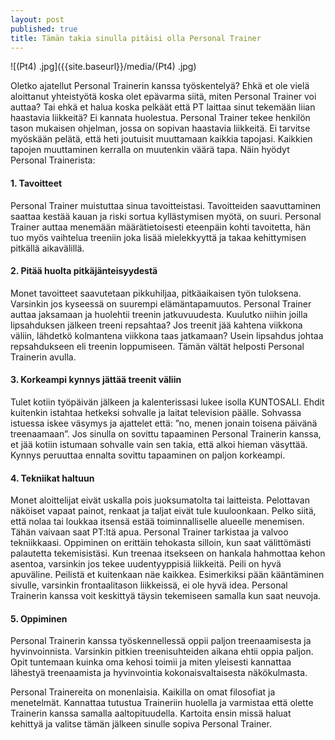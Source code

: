 ```yaml
---
layout: post
published: true
title: Tämän takia sinulla pitäisi olla Personal Trainer
---
```



![(Pt4) .jpg]({{site.baseurl}}/media/(Pt4) .jpg)



Oletko ajatellut Personal Trainerin kanssa työskentelyä? Ehkä et ole vielä aloittanut yhteistyötä koska olet epävarma siitä,
miten Personal Trainer voi auttaa? Tai ehkä et halua koska pelkäät että PT laittaa sinut tekemään liian haastavia liikkeitä? 
Ei kannata huolestua. Personal Trainer tekee henkilön tason mukaisen ohjelman, jossa on sopivan haastavia liikkeitä. 
Ei tarvitse myöskään pelätä, että heti joutuisit muuttamaan kaikkia tapojasi. Kaikkien tapojen muuttaminen kerralla on 
muutenkin väärä tapa. Näin hyödyt Personal Trainerista:


#### 1.	Tavoitteet

Personal Trainer muistuttaa sinua tavoitteistasi. Tavoitteiden saavuttaminen saattaa kestää kauan ja riski sortua kyllästymisen
myötä, on suuri. Personal Trainer auttaa menemään määrätietoisesti eteenpäin kohti tavoitetta, hän tuo myös vaihtelua treeniin
joka lisää mielekkyyttä ja takaa kehittymisen pitkällä aikavälillä. 


#### 2.	Pitää huolta pitkäjänteisyydestä

Monet tavoitteet saavutetaan pikkuhiljaa, pitkäaikaisen työn tuloksena. Varsinkin jos kyseessä on suurempi elämäntapamuutos.
Personal Trainer auttaa jaksamaan ja huolehtii treenin jatkuvuudesta. Kuulutko niihin joilla
lipsahduksen jälkeen treeni repsahtaa? Jos treenit jää kahtena viikkona väliin, lähdetkö kolmantena viikkona taas jatkamaan? 
Usein lipsahdus johtaa repsahdukseen eli treenin loppumiseen. Tämän vältät helposti Personal Trainerin avulla. 


#### 3.	Korkeampi kynnys jättää treenit väliin

Tulet kotiin työpäivän jälkeen ja kalenterissasi lukee isolla KUNTOSALI. Ehdit kuitenkin istahtaa hetkeksi sohvalle 
ja laitat television päälle. Sohvassa istuessa iskee väsymys ja ajattelet että: ”no, menen jonain toisena päivänä treenaamaan”. 
Jos sinulla on sovittu tapaaminen Personal Trainerin kanssa, et jää kotiin istumaan sohvalle vain sen takia, että alkoi hieman
väsyttää. Kynnys peruuttaa ennalta sovittu tapaaminen on paljon korkeampi. 


#### 4.	Tekniikat haltuun

Monet aloittelijat eivät uskalla pois juoksumatolta tai laitteista. Pelottavan näköiset vapaat painot, renkaat ja taljat eivät
tule kuuloonkaan. Pelko siitä, että nolaa tai loukkaa itsensä estää toiminnalliselle alueelle menemisen. 
Tähän vaivaan saat PT:ltä apua. Personal Trainer tarkistaa ja valvoo tekniikkaasi. Oppiminen on erittäin tehokasta silloin, 
kun saat välittömästi palautetta tekemisistäsi. Kun treenaa itsekseen on hankala hahmottaa kehon asentoa, varsinkin jos tekee
uudentyyppisiä liikkeitä. Peili on hyvä apuväline. Peilistä et kuitenkaan näe kaikkea. Esimerkiksi pään kääntäminen sivulle, 
varsinkin frontaalitason liikkeissä, ei ole hyvä idea. Personal Trainerin kanssa voit keskittyä täysin tekemiseen samalla kun 
saat neuvoja. 


#### 5.	Oppiminen

Personal Trainerin kanssa työskennellessä oppii paljon treenaamisesta ja hyvinvoinnista. Varsinkin pitkien treenisuhteiden 
aikana ehtii oppia paljon. Opit tuntemaan kuinka oma kehosi toimii ja miten yleisesti kannattaa lähestyä treenaamista ja 
hyvinvointia kokonaisvaltaisesta näkökulmasta. 




Personal Trainereita on monenlaisia. Kaikilla on omat filosofiat ja menetelmät. Kannattaa tutustua Traineriin huolella ja 
varmistaa että olette Trainerin kanssa samalla aaltopituudella. Kartoita ensin missä haluat kehittyä ja valitse tämän jälkeen 
sinulle sopiva Personal Trainer.
